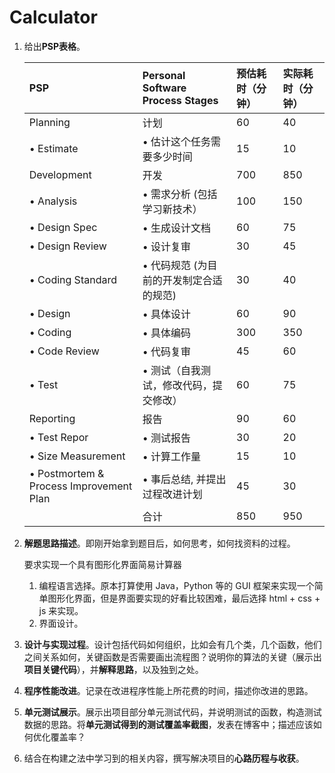 # Calculator



1. 给出**PSP表格**。

   | PSP                                     | Personal Software Process Stages        | 预估耗时（分钟） | 实际耗时（分钟） |
   | :-------------------------------------- | :-------------------------------------- | :--------------- | :--------------- |
   | Planning                                | 计划                                    | 60               | 40               |
   | • Estimate                              | • 估计这个任务需要多少时间              | 15               | 10               |
   | Development                             | 开发                                    | 700              | 850              |
   | • Analysis                              | • 需求分析 (包括学习新技术）            | 100              | 150              |
   | • Design Spec                           | • 生成设计文档                          | 60               | 75               |
   | • Design Review                         | • 设计复审                              | 30               | 45               |
   | • Coding Standard                       | • 代码规范 (为目前的开发制定合适的规范) | 30               | 40               |
   | • Design                                | • 具体设计                              | 60               | 90               |
   | • Coding                                | • 具体编码                              | 300              | 350              |
   | • Code Review                           | • 代码复审                              | 45               | 60               |
   | • Test                                  | • 测试（自我测试，修改代码，提交修改）  | 60               | 75               |
   | Reporting                               | 报告                                    | 90               | 60               |
   | • Test Repor                            | • 测试报告                              | 30               | 20               |
   | • Size Measurement                      | • 计算工作量                            | 15               | 10               |
   | • Postmortem & Process Improvement Plan | • 事后总结, 并提出过程改进计划          | 45               | 30               |
   |                                         | 合计                                    | 850              | 950              |

2. **解题思路描述**。即刚开始拿到题目后，如何思考，如何找资料的过程。

   要求实现一个具有图形化界面简易计算器

   1. 编程语言选择。原本打算使用 Java，Python 等的 GUI 框架来实现一个简单图形化界面，但是界面要实现的好看比较困难，最后选择 html + css + js 来实现。
   2. 界面设计。

3. **设计与实现过程**。设计包括代码如何组织，比如会有几个类，几个函数，他们之间关系如何，关键函数是否需要画出流程图？说明你的算法的关键（展示出**项目关键代码**），并**解释思路**，以及独到之处。

   

4. **程序性能改进**。记录在改进程序性能上所花费的时间，描述你改进的思路。

   

5. **单元测试展示**。展示出项目部分单元测试代码，并说明测试的函数，构造测试数据的思路。将**单元测试得到的测试覆盖率截图**，发表在博客中；描述应该如何优化覆盖率？

   

6. 结合在构建之法中学习到的相关内容，撰写解决项目的**心路历程与收获**。